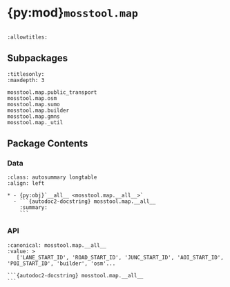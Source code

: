 # {py:mod}`mosstool.map`

```{py:module} mosstool.map
```

```{autodoc2-docstring} mosstool.map
:allowtitles:
```

## Subpackages

```{toctree}
:titlesonly:
:maxdepth: 3

mosstool.map.public_transport
mosstool.map.osm
mosstool.map.sumo
mosstool.map.builder
mosstool.map.gmns
mosstool.map._util
```

## Package Contents

### Data

````{list-table}
:class: autosummary longtable
:align: left

* - {py:obj}`__all__ <mosstool.map.__all__>`
  - ```{autodoc2-docstring} mosstool.map.__all__
    :summary:
    ```
````

### API

````{py:data} __all__
:canonical: mosstool.map.__all__
:value: >
   ['LANE_START_ID', 'ROAD_START_ID', 'JUNC_START_ID', 'AOI_START_ID', 'POI_START_ID', 'builder', 'osm'...

```{autodoc2-docstring} mosstool.map.__all__
```

````

